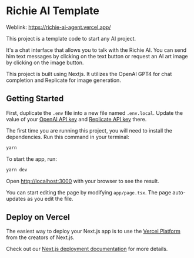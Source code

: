 # Richie AI Template

Weblink: https://richie-ai-agent.vercel.app/

This project is a template code to start any AI project.

It's a chat interface that allows you to talk with the Richie AI. You can send him text messages by clicking on the text button or request an AI art image by clicking on the image button.

This project is built using Nextjs. It utilizes the OpenAI GPT4 for chat completion and Replicate for image generation.


## Getting Started

First, duplicate the `.env` file into a new file named `.env.local`. Update the value of your [OpenAI API key](https://platform.openai.com/api-keys) and [Replicate API key](https://replicate.com/account/api-tokens) there.

The first time you are running this project, you will need to install the dependencies. Run this command in your terminal:

```bash
yarn
```

To start the app, run:

```bash
yarn dev
```

Open [http://localhost:3000](http://localhost:3000) with your browser to see the result.

You can start editing the page by modifying `app/page.tsx`. The page auto-updates as you edit the file.

## Deploy on Vercel

The easiest way to deploy your Next.js app is to use the [Vercel Platform](https://vercel.com/new?utm_medium=default-template&filter=next.js&utm_source=create-next-app&utm_campaign=create-next-app-readme) from the creators of Next.js.

Check out our [Next.js deployment documentation](https://nextjs.org/docs/deployment) for more details.
